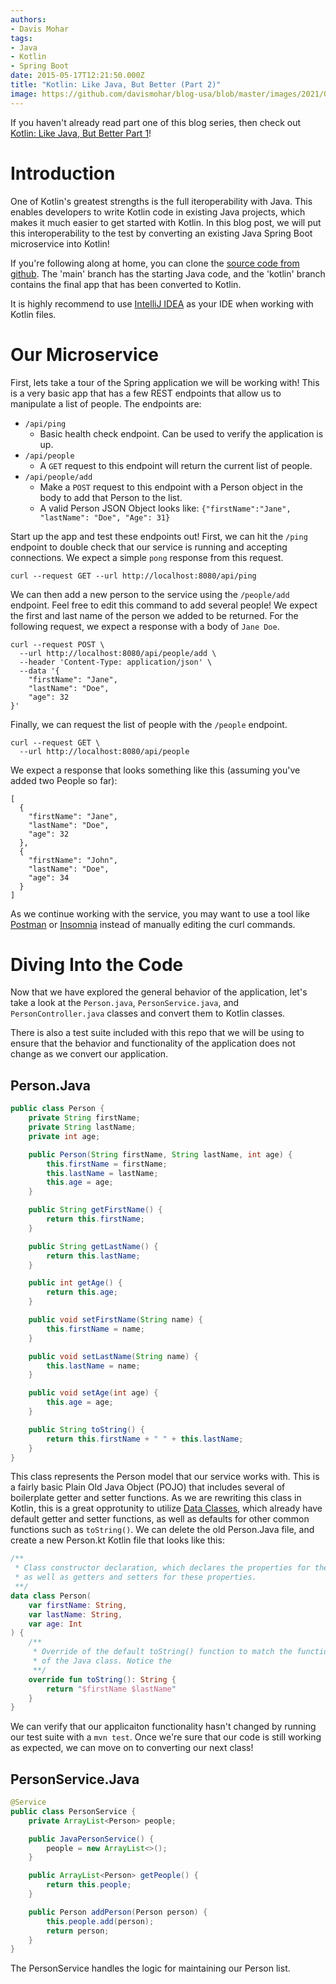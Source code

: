 ```yaml
---
authors:
- Davis Mohar
tags:
- Java
- Kotlin
- Spring Boot
date: 2015-05-17T12:21:50.000Z
title: "Kotlin: Like Java, But Better (Part 2)"
image: https://github.com/davismohar/blog-usa/blob/master/images/2021/05/kotlin-like-java-but-better-1.png
---
```


If you haven't already read part one of this blog series, then check out [Kotlin: Like Java, But Better Part 1](https://blog.ippon.tech/kotlin-like-java-but-better-part-1/)!

# Introduction
One of Kotlin's greatest strengths is the full iteroperability with Java. This enables developers to write Kotlin code in existing Java projects, which makes it much easier to get started with Kotlin. In this blog post, we will put this interoperability to the test by converting an existing Java Spring Boot microservice into Kotlin!

If you're following along at home, you can clone the [source code from github](https://github.com/davismohar/kotlin-spring-boot-demo). The 'main' branch has the starting Java code, and the 'kotlin' branch contains the final app that has been converted to Kotlin. 

It is highly recommend to use [IntelliJ IDEA](https://www.jetbrains.com/idea/) as your IDE when working with Kotlin files. 

# Our Microservice
First, lets take a tour of the Spring application we will be working with! This is a very basic app that has a few REST endpoints that allow us to manipulate a list of people. The endpoints are:
- `/api/ping`
  - Basic health check endpoint. Can be used to verify the application is up.
- `/api/people`
  - A `GET` request to this endpoint will return the current list of people.
- `/api/people/add`
  - Make a `POST` request to this endpoint with a Person object in the body to add that Person to the list.
  - A valid Person JSON Object looks like: `{"firstName":"Jane", "lastName": "Doe", "Age": 31}`

Start up the app and test these endpoints out! First, we can hit the `/ping` endpoint to double check that our service is running and accepting connections. We expect a simple `pong` response from this request.
```
curl --request GET --url http://localhost:8080/api/ping
```

We can then add a new person to the service using the `/people/add` endpoint. Feel free to edit this command to add several people! We expect the first and last name of the person we added to be returned. For the following request, we expect a response with a body of `Jane Doe`.
```
curl --request POST \
  --url http://localhost:8080/api/people/add \
  --header 'Content-Type: application/json' \
  --data '{
	"firstName": "Jane",
	"lastName": "Doe",
	"age": 32
}'
```

Finally, we can request the list of people with the `/people` endpoint.
```
curl --request GET \
  --url http://localhost:8080/api/people
```
We expect a response that looks something like this (assuming you've added two People so far):
```
[
  {
    "firstName": "Jane",
    "lastName": "Doe",
    "age": 32
  },
  {
    "firstName": "John",
    "lastName": "Doe",
    "age": 34
  }
]
```
As we continue working with the service, you may want to use a tool like [Postman](https://www.postman.com/) or [Insomnia](https://insomnia.rest/) instead of manually editing the curl commands.

# Diving Into the Code
Now that we have explored the general behavior of the application, let's take a look at the `Person.java`, `PersonService.java`, and `PersonController.java` classes and convert them to Kotlin classes.

There is also a test suite included with this repo that we will be using to ensure that the behavior and functionality of the application does not change as we convert our application.

## Person.Java
```Java
public class Person {
    private String firstName;
    private String lastName;
    private int age;

    public Person(String firstName, String lastName, int age) {
        this.firstName = firstName;
        this.lastName = lastName;
        this.age = age;
    }

    public String getFirstName() {
        return this.firstName;
    }

    public String getLastName() {
        return this.lastName;
    }

    public int getAge() {
        return this.age;
    }

    public void setFirstName(String name) {
        this.firstName = name;
    }

    public void setLastName(String name) {
        this.lastName = name;
    }

    public void setAge(int age) {
        this.age = age;
    }

    public String toString() {
        return this.firstName + " " + this.lastName;
    }
}
```
This class represents the Person model that our service works with. This is a fairly basic Plain Old Java Object (POJO) that includes several of boilerplate getter and setter functions. As we are rewriting this class in Kotlin, this is a great opprotunity to utilize [Data Classes](https://kotlinlang.org/docs/data-classes.html), which already have default getter and setter functions, as well as defaults for other common functions such as `toString()`. We can delete the old Person.Java file, and create a new Person.kt Kotlin file that looks like this:
```Kotlin
/**
 * Class constructor declaration, which declares the properties for the class, 
 * as well as getters and setters for these properties.
 **/
data class Person(
    var firstName: String,
    var lastName: String,
    var age: Int
) {
    /**
     * Override of the default toString() function to match the functionality
     * of the Java class. Notice the 
     **/
    override fun toString(): String {
        return "$firstName $lastName"
    }
}
```
We can verify that our applicaiton functionality hasn't changed by running our test suite with a `mvn test`. Once we're sure that our code is still working as expected, we can move on to converting our next class! 

## PersonService.Java
```Java
@Service
public class PersonService {
    private ArrayList<Person> people;

    public JavaPersonService() {
        people = new ArrayList<>();
    }

    public ArrayList<Person> getPeople() {
        return this.people;
    }

    public Person addPerson(Person person) {
        this.people.add(person);
        return person;
    }
}
```
The PersonService handles the logic for maintaining our Person list. 
